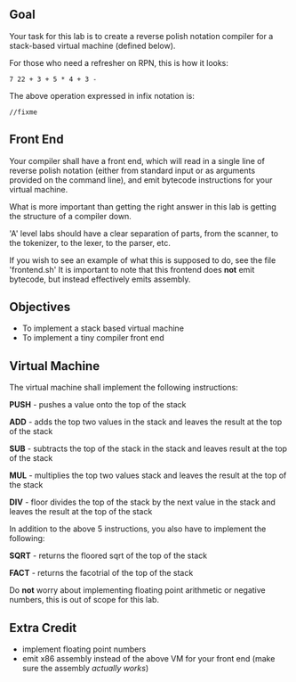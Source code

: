 ## Goal

Your task for this lab is to create a reverse polish notation
compiler for a stack-based virtual machine (defined below).

For those who need a refresher on RPN, this is how it looks:

```
7 22 + 3 + 5 * 4 + 3 -
```

The above operation expressed in infix notation is:

```
//fixme
```

## Front End

Your compiler shall have a front end, which will read in a single line of
reverse polish notation (either from standard input or as arguments provided
on the command line), and emit bytecode instructions for your virtual machine.

What is more important than getting the right answer in this lab is getting the
structure of a compiler down.

'A' level labs should have a clear separation of parts, from the scanner, to the tokenizer,
to the lexer, to the parser, etc.

If you wish to see an example of what this is supposed to do, see the file 'frontend.sh'
It is important to note that this frontend does **not** emit bytecode, but instead effectively
emits assembly.

## Objectives

* To implement a stack based virtual machine
* To implement a tiny compiler front end

## Virtual Machine

The virtual machine shall implement the following instructions:

**PUSH** - pushes a value onto the top of the stack

**ADD** - adds the top two values in the stack and leaves the result at the top of the stack

**SUB** - subtracts the top of the stack in the stack and leaves result at the top of the stack

**MUL** - multiplies the top two values stack and leaves the result at the top of the stack

**DIV** - floor divides the top of the stack by the next value in the stack and leaves the result at the top of the stack

In addition to the above 5 instructions, you also have to implement the following:

**SQRT** - returns the floored sqrt of the top of the stack

**FACT** - returns the facotrial of the top of the stack

Do **not** worry about implementing floating point arithmetic or negative numbers, this is
out of scope for this lab.

## Extra Credit

* implement floating point numbers
* emit x86 assembly instead of the above VM for your front end (make sure the assembly *actually works*)
